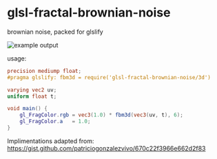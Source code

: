 # glsl-fractal-brownian-noise
brownian noise, packed for glslify

![example output](https://i.imgur.com/PwHCo4w.png)

usage: 
```glsl
precision mediump float;
#pragma glslify: fbm3d = require('glsl-fractal-brownian-noise/3d')

varying vec2 uv;
uniform float t;

void main() {
    gl_FragColor.rgb = vec3(1.0) * fbm3d(vec3(uv, t), 6);  
    gl_FragColor.a   = 1.0;
}
```

Implimentations adapted from:
https://gist.github.com/patriciogonzalezvivo/670c22f3966e662d2f83
